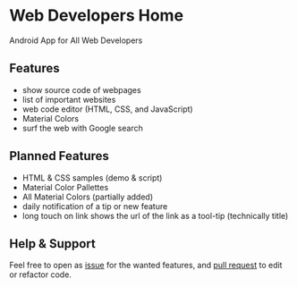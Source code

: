# Web Developers Home
Android App for All Web Developers

## Features
- show source code of webpages
- list of important websites
- web code editor (HTML, CSS, and JavaScript)
- Material Colors
- surf the web with Google search

## Planned Features
- HTML & CSS samples (demo & script)
- Material Color Pallettes
- All Material Colors (partially added)
- daily notification of a tip or new feature
- long touch on link shows the url of the link as a tool-tip (technically title)

## Help & Support
Feel free to open as [issue](https://github.com/DevAbanoub/web_developers_home/issues) for the wanted features, and [pull request](https://github.com/DevAbanoub/web_developers_home/pulls) to edit or refactor code.
